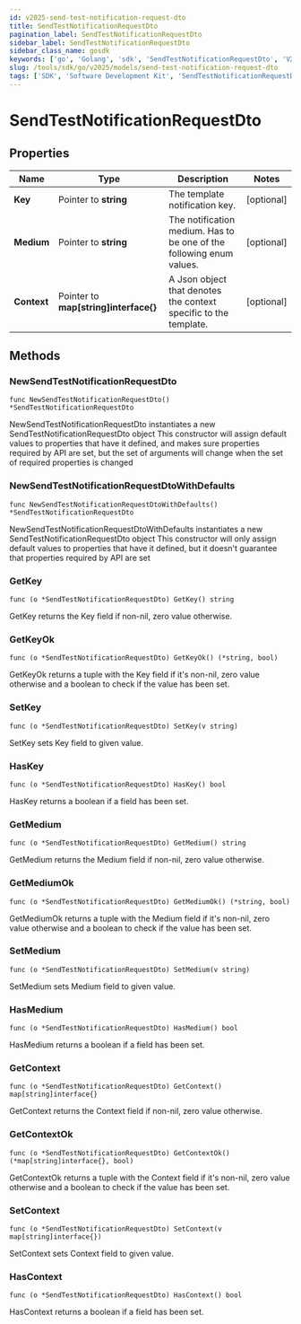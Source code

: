 ```yaml
---
id: v2025-send-test-notification-request-dto
title: SendTestNotificationRequestDto
pagination_label: SendTestNotificationRequestDto
sidebar_label: SendTestNotificationRequestDto
sidebar_class_name: gosdk
keywords: ['go', 'Golang', 'sdk', 'SendTestNotificationRequestDto', 'V2025SendTestNotificationRequestDto'] 
slug: /tools/sdk/go/v2025/models/send-test-notification-request-dto
tags: ['SDK', 'Software Development Kit', 'SendTestNotificationRequestDto', 'V2025SendTestNotificationRequestDto']
---
```


# SendTestNotificationRequestDto

## Properties

Name | Type | Description | Notes
------------ | ------------- | ------------- | -------------
**Key** | Pointer to **string** | The template notification key. | [optional] 
**Medium** | Pointer to **string** | The notification medium. Has to be one of the following enum values. | [optional] 
**Context** | Pointer to **map[string]interface{}** | A Json object that denotes the context specific to the template. | [optional] 

## Methods

### NewSendTestNotificationRequestDto

`func NewSendTestNotificationRequestDto() *SendTestNotificationRequestDto`

NewSendTestNotificationRequestDto instantiates a new SendTestNotificationRequestDto object
This constructor will assign default values to properties that have it defined,
and makes sure properties required by API are set, but the set of arguments
will change when the set of required properties is changed

### NewSendTestNotificationRequestDtoWithDefaults

`func NewSendTestNotificationRequestDtoWithDefaults() *SendTestNotificationRequestDto`

NewSendTestNotificationRequestDtoWithDefaults instantiates a new SendTestNotificationRequestDto object
This constructor will only assign default values to properties that have it defined,
but it doesn't guarantee that properties required by API are set

### GetKey

`func (o *SendTestNotificationRequestDto) GetKey() string`

GetKey returns the Key field if non-nil, zero value otherwise.

### GetKeyOk

`func (o *SendTestNotificationRequestDto) GetKeyOk() (*string, bool)`

GetKeyOk returns a tuple with the Key field if it's non-nil, zero value otherwise
and a boolean to check if the value has been set.

### SetKey

`func (o *SendTestNotificationRequestDto) SetKey(v string)`

SetKey sets Key field to given value.

### HasKey

`func (o *SendTestNotificationRequestDto) HasKey() bool`

HasKey returns a boolean if a field has been set.

### GetMedium

`func (o *SendTestNotificationRequestDto) GetMedium() string`

GetMedium returns the Medium field if non-nil, zero value otherwise.

### GetMediumOk

`func (o *SendTestNotificationRequestDto) GetMediumOk() (*string, bool)`

GetMediumOk returns a tuple with the Medium field if it's non-nil, zero value otherwise
and a boolean to check if the value has been set.

### SetMedium

`func (o *SendTestNotificationRequestDto) SetMedium(v string)`

SetMedium sets Medium field to given value.

### HasMedium

`func (o *SendTestNotificationRequestDto) HasMedium() bool`

HasMedium returns a boolean if a field has been set.

### GetContext

`func (o *SendTestNotificationRequestDto) GetContext() map[string]interface{}`

GetContext returns the Context field if non-nil, zero value otherwise.

### GetContextOk

`func (o *SendTestNotificationRequestDto) GetContextOk() (*map[string]interface{}, bool)`

GetContextOk returns a tuple with the Context field if it's non-nil, zero value otherwise
and a boolean to check if the value has been set.

### SetContext

`func (o *SendTestNotificationRequestDto) SetContext(v map[string]interface{})`

SetContext sets Context field to given value.

### HasContext

`func (o *SendTestNotificationRequestDto) HasContext() bool`

HasContext returns a boolean if a field has been set.


